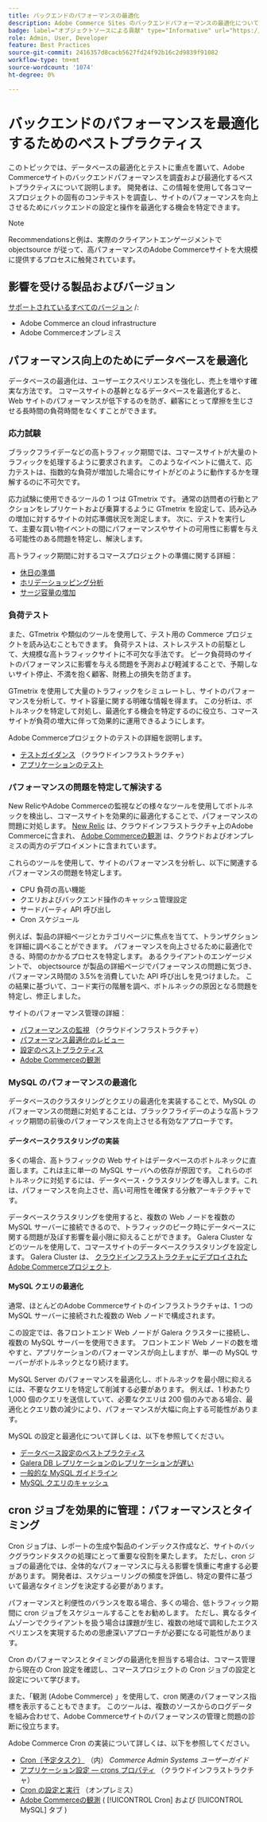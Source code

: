 ```yaml
---
title: バックエンドのパフォーマンスの最適化
description: Adobe Commerce Sites のバックエンドパフォーマンスの最適化について説明します。
badge: label="オブジェクトソースによる貢献" type="Informative" url="https://objectsource.co.uk/" tooltip="objectsource"
role: Admin, User, Developer
feature: Best Practices
source-git-commit: 2416357d8cacb5627fd24f92b16c2d9839f91082
workflow-type: tm+mt
source-wordcount: '1074'
ht-degree: 0%

---
```


# バックエンドのパフォーマンスを最適化するためのベストプラクティス

このトピックでは、データベースの最適化とテストに重点を置いて、Adobe Commerceサイトのバックエンドパフォーマンスを調査および最適化するベストプラクティスについて説明します。 開発者は、この情報を使用して各コマースプロジェクトの固有のコンテキストを調査し、サイトのパフォーマンスを向上させるためにバックエンドの設定と操作を最適化する機会を特定できます。

>[!NOTE]
>
>Recommendationsと例は、実際のクライアントエンゲージメントで objectsource が従って、高パフォーマンスのAdobe Commerceサイトを大規模に提供するプロセスに触発されています。

## 影響を受ける製品およびバージョン

[サポートされているすべてのバージョン](../../../release/versions.md) /:

- Adobe Commerce an cloud infrastructure
- Adobe Commerceオンプレミス

## パフォーマンス向上のためにデータベースを最適化

データベースの最適化は、ユーザーエクスペリエンスを強化し、売上を増やす確実な方法です。 コマースサイトの基幹となるデータベースを最適化すると、Web サイトのパフォーマンスが低下するのを防ぎ、顧客にとって摩擦を生じさせる長時間の負荷時間をなくすことができます。

### 応力試験

ブラックフライデーなどの高トラフィック期間では、コマースサイトが大量のトラフィックを処理するように要求されます。 このようなイベントに備えて、応力テストは、指数的な負荷が増加した場合にサイトがどのように動作するかを理解するのに不可欠です。

応力試験に使用できるツールの 1 つは GTmetrix です。 通常の訪問者の行動とアクションをレプリケートおよび乗算するように GTmetrix を設定して、読み込みの増加に対するサイトの対応準備状況を測定します。 次に、テストを実行して、主要な買い物イベントの間にパフォーマンスやサイトの可用性に影響を与える可能性のある問題を特定し、解決します。

高トラフィック期間に対するコマースプロジェクトの準備に関する詳細：

- [休日の準備](https://experienceleague.adobe.com/docs/events/mbi-webinars-recordings/2021/holiday-readiness.html)
- [ホリデーショッピング分析](https://experienceleague.adobe.com/docs/commerce-business-intelligence/mbi/analyze/performance/holiday-season-perf.html)
- [サージ容量の増加](https://experienceleague.adobe.com/docs/commerce-knowledge-base/kb/announcements/commerce-announcements/2021-holiday-surge-capacity-requests-for-magento-commerce-cloud.html)

### 負荷テスト

また、GTmetrix や類似のツールを使用して、テスト用の Commerce プロジェクトを読み込むこともできます。 負荷テストは、ストレステストの前駆として、大規模な高トラフィックサイトに不可欠な手法です。 ピーク負荷時のサイトのパフォーマンスに影響を与える問題を予測および軽減することで、予期しないサイト停止、不満を抱く顧客、財務上の損失を防ぎます。

GTmetrix を使用して大量のトラフィックをシミュレートし、サイトのパフォーマンスを分析して、サイト容量に関する明確な情報を得ます。 この分析は、ボトルネックを特定して対処し、最適化する機会を特定するのに役立ち、コマースサイトが負荷の増大に伴って効果的に運用できるようにします。

Adobe Commerceプロジェクトのテストの詳細を説明します。

- [テストガイダンス](https://experienceleague.adobe.com/docs/commerce-cloud-service/user-guide/develop/test/guidance.html)  （クラウドインフラストラクチャ）
- [アプリケーションのテスト](https://developer.adobe.com/commerce/testing/guide/)

### パフォーマンスの問題を特定して解決する

New RelicやAdobe Commerceの監視などの様々なツールを使用してボトルネックを検出し、コマースサイトを効果的に最適化することで、パフォーマンスの問題に対処します。 [New Relic](https://experienceleague.adobe.com/docs/commerce-cloud-service/user-guide/monitor/new-relic.html) は、クラウドインフラストラクチャ上のAdobe Commerceに含まれ、 [Adobe Commerceの観測](/help/tools/observation-for-adobe-commerce/intro.md) は、クラウドおよびオンプレミスの両方のデプロイメントに含まれています。

これらのツールを使用して、サイトのパフォーマンスを分析し、以下に関連するパフォーマンスの問題を特定します。

- CPU 負荷の高い機能
- クエリおよびバックエンド操作のキャッシュ管理設定
- サードパーティ API 呼び出し
- Cron スケジュール

例えば、製品の詳細ページとカテゴリページに焦点を当てて、トランザクションを詳細に調べることができます。 パフォーマンスを向上させるために最適化できる、時間のかかるプロセスを特定します。 あるクライアントのエンゲージメントで、 objectsource が製品の詳細ページでパフォーマンスの問題に気づき、パフォーマンス時間の 3.5%を消費していた API 呼び出しを見つけました。 この結果に基づいて、コード実行の階層を調べ、ボトルネックの原因となる問題を特定し、修正しました。

サイトのパフォーマンス管理の詳細：

- [パフォーマンスの監視](https://experienceleague.adobe.com/docs/commerce-cloud-service/user-guide/monitor/performance.html) （クラウドインフラストラクチャ）
- [パフォーマンス最適化のレビュー](/help/implementation-playbook/infrastructure/performance/recommendations.md)
- [設定のベストプラクティス](/help/performance/configuration.md)
- [Adobe Commerceの観測](/help/tools/observation-for-adobe-commerce/intro.md)

### MySQL のパフォーマンスの最適化

データベースのクラスタリングとクエリの最適化を実装することで、MySQL のパフォーマンスの問題に対処することは、ブラックフライデーのような高トラフィック期間の前後のパフォーマンスを向上させる有効なアプローチです。

#### データベースクラスタリングの実装

多くの場合、高トラフィックの Web サイトはデータベースのボトルネックに直面します。これは主に単一の MySQL サーバへの依存が原因です。 これらのボトルネックに対処するには、データベース・クラスタリングを導入します。これは、パフォーマンスを向上させ、高い可用性を確保する分散アーキテクチャです。

データベースクラスタリングを使用すると、複数の Web ノードを複数の MySQL サーバーに接続できるので、トラフィックのピーク時にデータベースに関する問題が及ぼす影響を最小限に抑えることができます。 Galera Cluster などのツールを使用して、コマースサイトのデータベースクラスタリングを設定します。 Galera Cluster は、 [クラウドインフラストラクチャにデプロイされたAdobe Commerceプロジェクト](https://experienceleague.adobe.com/docs/commerce-operations/implementation-playbook/infrastructure/cloud/technology.html).

#### MySQL クエリの最適化

通常、ほとんどのAdobe Commerceサイトのインフラストラクチャは、1 つの MySQL サーバーに接続された複数の Web ノードで構成されます。

この設定では、各フロントエンド Web ノードが Galera クラスターに接続し、複数の MySQL サーバーを使用できます。 フロントエンド Web ノードの数を増やすと、アプリケーションのパフォーマンスが向上しますが、単一の MySQL サーバーがボトルネックとなり続けます。

MySQL Server のパフォーマンスを最適化し、ボトルネックを最小限に抑えるには、不要なクエリを特定して削減する必要があります。 例えば、1 秒あたり 1,000 個のクエリを送信していて、必要なクエリは 200 個のみである場合、最適化とクエリ数の減少により、パフォーマンスが大幅に向上する可能性があります。

MySQL の設定と最適化について詳しくは、以下を参照してください。

- [データベース設定のベストプラクティス](https://experienceleague.adobe.com/docs/commerce-operations/implementation-playbook/best-practices/planning/database-on-cloud.html)
- [Galera DB レプリケーションのレプリケーションが遅い](https://experienceleague.adobe.com/docs/commerce-learn/tutorials/backend-development/galera-db-slow-replication.html)
- [一般的な MySQL ガイドライン](/help/installation/prerequisites/database/mysql.md)
- [MySQL クエリのキャッシュ](https://experienceleague.adobe.com/docs/commerce-learn/tutorials/backend-development/mysql-query-cache.html)

## cron ジョブを効果的に管理：パフォーマンスとタイミング

Cron ジョブは、レポートの生成や製品のインデックス作成など、サイトのバックグラウンドタスクの処理にとって重要な役割を果たします。 ただし、cron ジョブの最適化では、全体的なパフォーマンスに与える影響を慎重に考慮する必要があります。 開発者は、スケジューリングの頻度を評価し、特定の要件に基づいて最適なタイミングを決定する必要があります。

パフォーマンスと利便性のバランスを取る場合、多くの場合、低トラフィック期間に cron ジョブをスケジュールすることをお勧めします。 ただし、異なるタイムゾーンでクライアントを扱う場合は課題が生じ、複数の地域で調和したエクスペリエンスを実現するための思慮深いアプローチが必要になる可能性があります。

Cron のパフォーマンスとタイミングの最適化を担当する場合は、コマース管理から現在の Cron 設定を確認し、コマースプロジェクトの Cron ジョブの設定と設定について学びます。

また、「観測 (Adobe Commerce) 」を使用して、cron 関連のパフォーマンス指標を表示することもできます。 このツールは、複数のソースからのログデータを組み合わせて、Adobe Commerceサイトのパフォーマンスの管理と問題の診断に役立ちます。

Adobe Commerce Cron の実装について詳しくは、以下を参照してください。

- [Cron（予定タスク）](https://experienceleague.adobe.com/docs/commerce-admin/systems/tools/cron.html) （内） _Commerce Admin Systems ユーザーガイド_
- [アプリケーション設定 — crons プロパティ](https://experienceleague.adobe.com/docs/commerce-cloud-service/user-guide/configure/app/properties/crons-property.html) （クラウドインフラストラクチャ）
- [Cron の設定と実行](https://experienceleague.adobe.com/docs/commerce-cloud-service/user-guide/configure/app/properties/crons-property.html) （オンプレミス）
- [Adobe Commerceの観測](https://experienceleague.adobe.com/docs/commerce-operations/tools/observation-for-adobe-commerce/intro.html) ( [!UICONTROL Cron] および [!UICONTROL MySQL] タブ )
